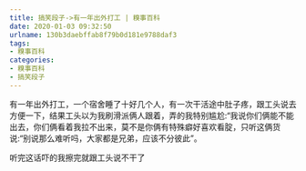```yaml
---
title: 搞笑段子->有一年出外打工 | 糗事百科
date: 2020-01-03 09:32:50
urlname: 130b3daebffab8f79b0d181e9788daf3
tags: 
- 糗事百科
categories:
- 糗事百科
- 搞笑段子
---
```

有一年出外打工，一个宿舍睡了十好几个人，有一次干活途中肚子疼，跟工头说去方便一下，结果工头以为我刷滑派俩人跟着，弄的我特别尴尬:“我说你们俩能不能出去，你们俩看着我拉不出来，莫不是你俩有特殊癖好喜欢看腚，只听这俩货说:“别说那么难听吗，大家都是兄弟，应该不分彼此”。

听完这话吓的我擦完就跟工头说不干了


